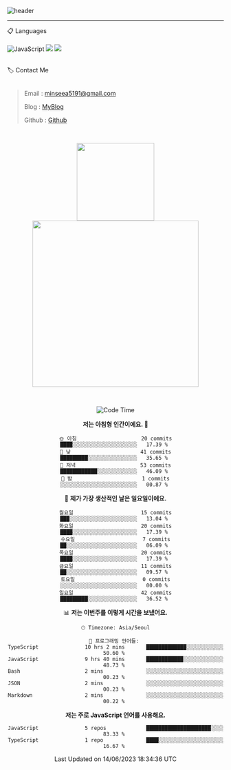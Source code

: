 ![header](https://capsule-render.vercel.app/api?type=waving&color=timeGradient&height=300&section=header&text=Welcome👋&animation=fadeIn&fontSize=55&fontAlignY=40&desc=minseo%20&descSize=30)

<hr />

📋 Languages<br /><br />
![JavaScript](https://img.shields.io/badge/javascript-%23323330.svg?style=for-the-badge&logo=javascript&logoColor=%23F7DF1E)
<img src="https://img.shields.io/badge/typescript-3178C6?style=for-the-badge&logo=typescript&logoColor=white"> 
 <img src="https://img.shields.io/badge/mysql-4479A1?style=for-the-badge&logo=mysql&logoColor=white"> 






<br>
🏷 Contact Me<br /><br />

> Email : <minseea5191@gmail.com>
> 
> Blog : [MyBlog](https://just-process.tistory.com/ "MYBolg")
> 
> Github : [Github](https://github.com/minseoya "Github!1")

<br>

<div align="center">
   <p display="inline">
    <a href="https://github.com/minseoya">
     <img height="180" src="https://github-readme-stats.vercel.app/api?username=minseoya&hide=none&hide_title=false&show_icons=ture&include_all_commits=false&theme=omni" />
     <img width="386" src="https://github-readme-stats.vercel.app/api/top-langs/?username=minseoya&layout=compact&show_icons=ture&show_owner=ture&hide_title=false&theme=omni&hide=none" />
    </a>
  </p>


<br>





<!--START_SECTION:waka-->
![Code Time](http://img.shields.io/badge/Code%20Time-359%20hrs%2010%20mins-blue)

**저는 아침형 인간이에요. 🐤** 

```text
🌞 아침                     20 commits          ████░░░░░░░░░░░░░░░░░░░░░   17.39 % 
🌆 낮　                     41 commits          █████████░░░░░░░░░░░░░░░░   35.65 % 
🌃 저녁                     53 commits          ████████████░░░░░░░░░░░░░   46.09 % 
🌙 밤　                     1 commits           ░░░░░░░░░░░░░░░░░░░░░░░░░   00.87 % 
```
📅 **제가 가장 생산적인 날은 일요일이에요.** 

```text
월요일                      15 commits          ███░░░░░░░░░░░░░░░░░░░░░░   13.04 % 
화요일                      20 commits          ████░░░░░░░░░░░░░░░░░░░░░   17.39 % 
수요일                      7 commits           ██░░░░░░░░░░░░░░░░░░░░░░░   06.09 % 
목요일                      20 commits          ████░░░░░░░░░░░░░░░░░░░░░   17.39 % 
금요일                      11 commits          ██░░░░░░░░░░░░░░░░░░░░░░░   09.57 % 
토요일                      0 commits           ░░░░░░░░░░░░░░░░░░░░░░░░░   00.00 % 
일요일                      42 commits          █████████░░░░░░░░░░░░░░░░   36.52 % 
```


📊 **저는 이번주를 이렇게 시간을 보냈어요.** 

```text
🕑︎ Timezone: Asia/Seoul

💬 프로그래밍 언어들: 
TypeScript               10 hrs 2 mins       █████████████░░░░░░░░░░░░   50.60 % 
JavaScript               9 hrs 40 mins       ████████████░░░░░░░░░░░░░   48.73 % 
Bash                     2 mins              ░░░░░░░░░░░░░░░░░░░░░░░░░   00.23 % 
JSON                     2 mins              ░░░░░░░░░░░░░░░░░░░░░░░░░   00.23 % 
Markdown                 2 mins              ░░░░░░░░░░░░░░░░░░░░░░░░░   00.22 % 
```

**저는 주로 JavaScript 언어를 사용해요.** 

```text
JavaScript               5 repos             █████████████████████░░░░   83.33 % 
TypeScript               1 repo              ████░░░░░░░░░░░░░░░░░░░░░   16.67 % 
```




 Last Updated on 14/06/2023 18:34:36 UTC
<!--END_SECTION:waka-->


